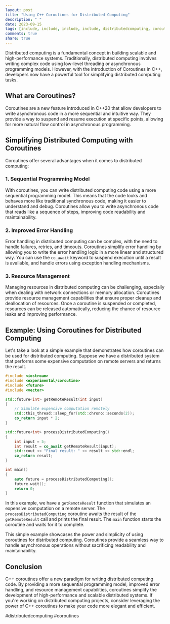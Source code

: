 ```yaml
---
layout: post
title: "Using C++ Coroutines for Distributed Computing"
description: " "
date: 2023-09-15
tags: [include, include, include, include, distributedcomputing, coroutines]
comments: true
share: true
---
```


Distributed computing is a fundamental concept in building scalable and high-performance systems. Traditionally, distributed computing involves writing complex code using low-level threading or asynchronous programming models. However, with the introduction of Coroutines in C++, developers now have a powerful tool for simplifying distributed computing tasks.

## What are Coroutines?

Coroutines are a new feature introduced in C++20 that allow developers to write asynchronous code in a more sequential and intuitive way. They provide a way to suspend and resume execution at specific points, allowing for more natural flow control in asynchronous programming.

## Simplifying Distributed Computing with Coroutines

Coroutines offer several advantages when it comes to distributed computing:

### 1. Sequential Programming Model

With coroutines, you can write distributed computing code using a more sequential programming model. This means that the code looks and behaves more like traditional synchronous code, making it easier to understand and debug. Coroutines allow you to write asynchronous code that reads like a sequence of steps, improving code readability and maintainability.

### 2. Improved Error Handling

Error handling in distributed computing can be complex, with the need to handle failures, retries, and timeouts. Coroutines simplify error handling by allowing you to write the error handling logic in a more linear and structured way. You can use the `co_await` keyword to suspend execution until a result is available, and handle errors using exception handling mechanisms.

### 3. Resource Management

Managing resources in distributed computing can be challenging, especially when dealing with network connections or memory allocation. Coroutines provide resource management capabilities that ensure proper cleanup and deallocation of resources. Once a coroutine is suspended or completed, resources can be released automatically, reducing the chance of resource leaks and improving performance.

## Example: Using Coroutines for Distributed Computing

Let's take a look at a simple example that demonstrates how coroutines can be used for distributed computing. Suppose we have a distributed system that performs some expensive computation on remote servers and returns the result.

```cpp
#include <iostream>
#include <experimental/coroutine>
#include <future>
#include <vector>

std::future<int> getRemoteResult(int input)
{
    // Simulate expensive computation remotely
    std::this_thread::sleep_for(std::chrono::seconds(2));
    co_return input * 2;
}

std::future<int> processDistributedComputing()
{
    int input = 5;
    int result = co_await getRemoteResult(input);
    std::cout << "Final result: " << result << std::endl;
    co_return result;
}

int main()
{
    auto future = processDistributedComputing();
    future.wait();
    return 0;
}
```

In this example, we have a `getRemoteResult` function that simulates an expensive computation on a remote server. The `processDistributedComputing` coroutine awaits the result of the `getRemoteResult` call and prints the final result. The `main` function starts the coroutine and waits for it to complete.

This simple example showcases the power and simplicity of using coroutines for distributed computing. Coroutines provide a seamless way to handle asynchronous operations without sacrificing readability and maintainability.

## Conclusion

C++ coroutines offer a new paradigm for writing distributed computing code. By providing a more sequential programming model, improved error handling, and resource management capabilities, coroutines simplify the development of high-performance and scalable distributed systems. If you're working on distributed computing projects, consider leveraging the power of C++ coroutines to make your code more elegant and efficient.

#distributedcomputing #coroutines